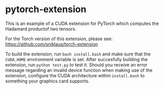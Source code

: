# pytorch-extension
This is an example of a CUDA extension for PyTorch which computes the Hadamard productof two tensors.

For the Torch version of this extension, please see: https://github.com/sniklaus/torch-extension

To build the extension, run `bash install.bash` and make sure that the `CUDA_HOME` environment variable is set. After succesfully building the extension, run `python test.py` to test it. Should you receive an error message regarding an invalid device function when making use of the extension, configure the CUDA architecture within `install.bash` to something your graphics card supports.